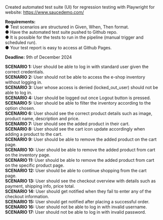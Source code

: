 Created automated test suite (UI) for regression testing with Playwright for website: https://www.saucedemo.com/

**Requirements:**  
●	Test scenarios are structured in Given, When, Then format.   
●	Have the automated test suite pushed to Github repo.  
●	It is possible for the tests to run in the pipeline (manual trigger and scheduled run).    
●	Your test report is easy to access at Github Pages.  

**Deadline:** 9th of December 2024  

**SCENARIO 1:** User should be able to log in with standard user given the correct credentials.  
**SCENARIO 2:** User should not be able to access the e-shop inventory without logging in.  
**SCENARIO 3:** User whose access is denied (locked_out_user) should not be able to log in.  
**SCENARIO 4:** User should be logged out once Logout button is pressed.    
**SCENARIO 5:** User should be able to filter the inventory according to the option chosen.  
**SCENARIO 6:** User should see the correct product details such as image, product name, description and price.  
**SCENARIO 7:** User should see the added product in their cart.  
**SCENARIO 8:** User should see the cart icon update accordingly when adding a product to the cart.  
**SCENARIO 9:** User should be able to remove the added product on the cart page.  
**SCENARIO 10:** User should be able to remove the added product from cart on the inventory page.  
**SCENARIO 11:** User should be able to remove the added product from cart on the specific product page.  
**SCENARIO 12:** User should be able to continue shopping from the cart page.  
**SCENARIO 13:** User should see the checkout overview with details such as payment, shipping info, price total.  
**SCENARIO 14:** User should get notified when they fail to enter any of the checkout information.  
**SCENARIO 15:** User should get notified after placing a successful order.  
**SCENARIO 16:** User should not be able to log in with invalid username.  
**SCENARIO 17:** User should not be able to log in with invalid password.  




